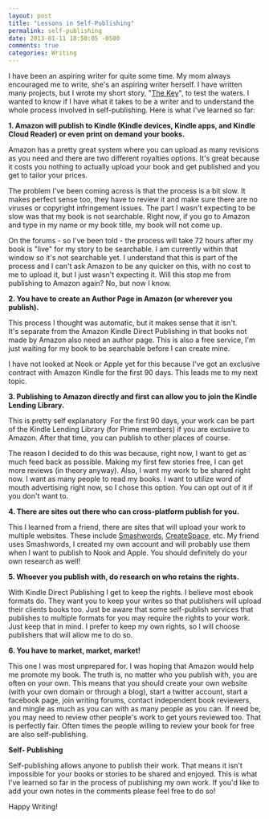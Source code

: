 ```yaml
---
layout: post
title: "Lessons in Self-Publishing"
permalink: self-publishing
date: 2013-01-11 18:50:05 -0500
comments: true
categories: Writing
---
```

I have been an aspiring writer for quite some time. My mom always encouraged me to write, she's an aspiring writer herself. I have written many projects, but I wrote my short story, "<a title="'The Key' on Amazon" href="http://www.amazon.com/The-Key-ebook/dp/B00AZ0Z4GA/">The Key</a>", to test the waters. I wanted to know if I have what it takes to be a writer and to understand the whole process involved in self-publishing. Here is what I've learned so far:

<strong>1. Amazon will publish to Kindle (Kindle devices, Kindle apps, and Kindle Cloud Reader) or even print on demand your books.</strong>

Amazon has a pretty great system where you can upload as many revisions as you need and there are two different royalties options. It's great because it costs you nothing to actually upload your book and get published and you get to tailor your prices.

The problem I've been coming across is that the process is a bit slow. It makes perfect sense too, they have to review it and make sure there are no viruses or copyright infringement issues. The part I wasn't expecting to be slow was that my book is not searchable. Right now, if you go to Amazon and type in my name or my book title, my book will not come up.

On the forums - so I've been told - the process will take 72 hours after my book is "live" for my story to be searchable. I am currently within that window so it's not searchable yet. I understand that this is part of the process and I can't ask Amazon to be any quicker on this, with no cost to me to upload it, but I just wasn't expecting it. Will this stop me from publishing to Amazon again? No, but now I know.

<strong>2. You have to create an Author Page in Amazon (or wherever you publish). </strong>

This process I thought was automatic, but it makes sense that it isn't. It's separate from the Amazon Kindle Direct Publishing in that books not made by Amazon also need an author page. This is also a free service, I'm just waiting for my book to be searchable before I can create mine.

I have not looked at Nook or Apple yet for this because I've got an exclusive contract with Amazon Kindle for the first 90 days. This leads me to my next topic.

<strong>3. Publishing to Amazon directly and first can allow you to join the Kindle Lending Library.</strong>

This is pretty self explanatory  For the first 90 days, your work can be part of the Kindle Lending Library (for Prime members) if you are exclusive to Amazon. After that time, you can publish to other places of course.

The reason I decided to do this was because, right now, I want to get as much feed back as possible. Making my first few stories free, I can get more reviews (in theory anyway). Also, I want my work to be shared right now. I want as many people to read my books. I want to utilize word of mouth advertising right now, so I chose this option. You can opt out of it if you don't want to.

<strong>4. There are sites out there who can cross-platform publish for you.</strong>

This I learned from a friend, there are sites that will upload your work to multiple websites. These include <a title="smashwords" href="http://www.smashwords.com/">Smashwords</a>, <a title="CreateSpace" href="https://www.createspace.com/">CreateSpace</a>, etc. My friend uses Smashwords, I created my own account and will probably use them when I want to publish to Nook and Apple. You should definitely do your own research as well!

<strong>5. Whoever you publish with, do research on who retains the rights.</strong>

With Kindle Direct Publishing I get to keep the rights. I believe most ebook formats do. They want you to keep your writes so that publishers will upload their clients books too. Just be aware that some self-publish services that publishes to multiple formats for you may require the rights to your work. Just keep that in mind. I prefer to keep my own rights, so I will choose publishers that will allow me to do so.

<strong>6. You have to market, market, market!</strong>

This one I was most unprepared for. I was hoping that Amazon would help me promote my book. The truth is, no matter who you publish with, you are often on your own. This means that you should create your own website (with your own domain or through a blog), start a twitter account, start a facebook page, join writing forums, contact independent book reviewers, and mingle as much as you can with as many people as you can. If need be, you may need to review other people's work to get yours reviewed too. That is perfectly fair. Often times the people willing to review your book for free are also self-publishing.

<strong>Self- Publishing</strong>

Self-publishing allows anyone to publish their work. That means it isn't impossible for your books or stories to be shared and enjoyed. This is what I've learned so far in the process of publishing my own work. If you'd like to add your own notes in the comments please feel free to do so!

Happy Writing!